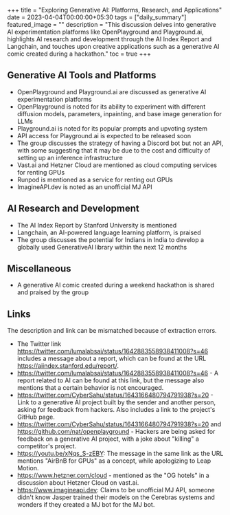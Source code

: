+++
title =  "Exploring Generative AI: Platforms, Research, and Applications"
date = 2023-04-04T00:00:00+05:30
tags = ["daily_summary"]
featured_image = ""
description = "This discussion delves into generative AI experimentation platforms like OpenPlayground and Playground.ai, highlights AI research and development through the AI Index Report and Langchain, and touches upon creative applications such as a generative AI comic created during a hackathon."
toc = true
+++

## Generative AI Tools and Platforms
- OpenPlayground and Playground.ai are discussed as generative AI experimentation platforms
- OpenPlayground is noted for its ability to experiment with different diffusion models, parameters, inpainting, and base image generation for LLMs
- Playground.ai is noted for its popular prompts and upvoting system
- API access for Playground.ai is expected to be released soon
- The group discusses the strategy of having a Discord bot but not an API, with some suggesting that it may be due to the cost and difficulty of setting up an inference infrastructure
- Vast.ai and Hetzner Cloud are mentioned as cloud computing services for renting GPUs
- Runpod is mentioned as a service for renting out GPUs
- ImagineAPI.dev is noted as an unofficial MJ API

## AI Research and Development
- The AI Index Report by Stanford University is mentioned
- Langchain, an AI-powered language learning platform, is praised
- The group discusses the potential for Indians in India to develop a globally used GenerativeAI library within the next 12 months

## Miscellaneous
- A generative AI comic created during a weekend hackathon is shared and praised by the group

## Links
The description and link can be mismatched because of extraction errors.

- The Twitter link https://twitter.com/lumalabsai/status/1642883558938411008?s=46 includes a message about a report, which can be found at the URL https://aiindex.stanford.edu/report/.
- https://twitter.com/lumalabsai/status/1642883558938411008?s=46 - A report related to AI can be found at this link, but the message also mentions that a certain behavior is not encouraged.
- https://twitter.com/CyberSahu/status/1643166480794791938?s=20 - Link to a generative AI project built by the sender and another person, asking for feedback from hackers. Also includes a link to the project's GitHub page.
- https://twitter.com/CyberSahu/status/1643166480794791938?s=20 and https://github.com/nat/openplayground - Hackers are being asked for feedback on a generative AI project, with a joke about "killing" a competitor's project.
- https://youtu.be/xNqs_S-zEBY: The message in the same link as the URL mentions "AirBnB for GPUs" as a concept, while apologizing to Leap Motion.
- https://www.hetzner.com/cloud - mentioned as the "OG hotels" in a discussion about Hetzner Cloud on vast.ai.
- https://www.imagineapi.dev: Claims to be unofficial MJ API, someone didn't know Jasper trained their models on the Cerebras systems and wonders if they created a MJ bot for the MJ bot.